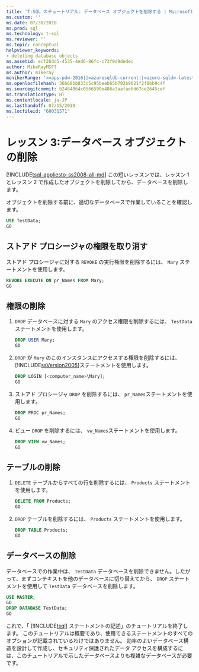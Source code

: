 ```yaml
---
title: 'T-SQL のチュートリアル: データベース オブジェクトを削除する | Microsoft Docs'
ms.custom: ''
ms.date: 07/30/2018
ms.prod: sql
ms.technology: t-sql
ms.reviewer: ''
ms.topic: conceptual
helpviewer_keywords:
- deleting database objects
ms.assetid: ecf26dd5-4535-4ed6-86fc-c73f9d9dedec
author: MikeRayMSFT
ms.author: mikeray
monikerRange: '>=aps-pdw-2016||=azuresqldb-current||=azure-sqldw-latest||>=sql-server-2016||=sqlallproducts-allversions||>=sql-server-linux-2017||=azuresqldb-mi-current'
ms.openlocfilehash: 36b68bb833c5c95beeb65b792b9621f2f9bb9c4f
ms.sourcegitcommit: b2464064c0566590e486a3aafae6d67ce2645cef
ms.translationtype: HT
ms.contentlocale: ja-JP
ms.lasthandoff: 07/15/2019
ms.locfileid: "68031571"
---
```

# <a name="lesson-3-delete-database-objects"></a>レッスン 3:データベース オブジェクトの削除
[!INCLUDE[tsql-appliesto-ss2008-all-md](../includes/tsql-appliesto-ss2008-all-md.md)]
この短いレッスンでは、レッスン 1 とレッスン 2 で作成したオブジェクトを削除してから、データベースを削除します。  
  
オブジェクトを削除する前に、適切なデータベースで作業していることを確認します。
  
  ```sql  
  USE TestData;  
  GO  
  ```  

## <a name="revoke-stored-procedure-permissions"></a>ストアド プロシージャの権限を取り消す
  
ストアド プロシージャに対する `REVOKE` の実行権限を削除するには、 `Mary` ステートメントを使用します。
  
  ```sql  
  REVOKE EXECUTE ON pr_Names FROM Mary;  
  GO  
  ```  
  
## <a name="drop-permissions"></a>権限の削除

1. `DROP` データベースに対する `Mary` のアクセス権限を削除するには、 `TestData` ステートメントを使用します。
  
   ```sql  
   DROP USER Mary;  
   GO  
   ```  


2. `DROP` が `Mary` のこのインスタンスにアクセスする権限を削除するには、 [!INCLUDE[ssVersion2005](../includes/ssversion2005-md.md)]ステートメントを使用します。
  
   ```sql  
   DROP LOGIN [<computer_name>\Mary];  
   GO   
   ```  
  
3. ストアド プロシージャ `DROP` を削除するには、 `pr_Names`ステートメントを使用します。  
  
   ```sql  
   DROP PROC pr_Names;  
   GO   
   ```  
  
4. ビュー `DROP` を削除するには、 `vw_Names`ステートメントを使用します。  
  
   ```sql  
   DROP VIEW vw_Names;  
   GO  
   ```  

## <a name="delete-table"></a>テーブルの削除
  
1. `DELETE` テーブルからすべての行を削除するには、 `Products` ステートメントを使用します。  
  
    ```sql  
    DELETE FROM Products;  
    GO  
    ```  
  
2.  `DROP` テーブルを削除するには、 `Products` ステートメントを使用します。  
  
    ```sql  
    DROP TABLE Products;  
    GO    
    ```  

## <a name="remove-database"></a>データベースの削除
  
データベースでの作業中は、 `TestData` データベースを削除できません。したがって、まずコンテキストを他のデータベースに切り替えてから、 `DROP` ステートメントを使用して `TestData` データベースを削除します。  
  
  ```sql  
  USE MASTER;  
  GO  
  DROP DATABASE TestData;  
  GO   
  ```  
  
これで、「 [!INCLUDE[tsql](../includes/tsql-md.md)] ステートメントの記述」のチュートリアルを終了します。 このチュートリアルは概要であり、使用できるステートメントのすべてのオプションが記載されているわけではありません。 効率のよいデータベース構造を設計して作成し、セキュリティ保護されたデータ アクセスを構成するには、このチュートリアルで示したデータベースよりも複雑なデータベースが必要です。  

  
  

